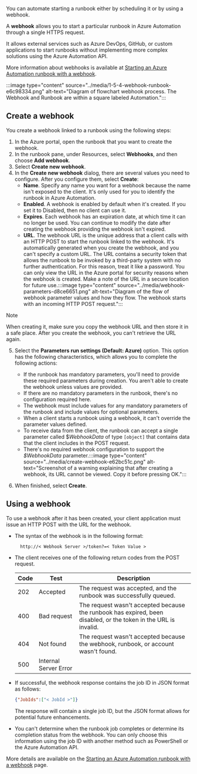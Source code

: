 You can automate starting a runbook either by scheduling it or by using a webhook.

A **webhook** allows you to start a particular runbook in Azure Automation through a single HTTPS request.

It allows external services such as Azure DevOps, GitHub, or custom applications to start runbooks without implementing more complex solutions using the Azure Automation API.

More information about webhooks is available at [Starting an Azure Automation runbook with a webhook](/azure/automation/automation-webhooks).

:::image type="content" source="../media/1-5-4-webhook-runbook-e6c98334.png" alt-text="Diagram of flowchart webhook process. The Webhook and Runbook are within a square labeled Automation.":::


## Create a webhook

You create a webhook linked to a runbook using the following steps:

1.  In the Azure portal, open the runbook that you want to create the webhook.
2.  In the runbook pane, under Resources, select **Webhooks**, and then choose **Add webhook**.
3.  Select **Create new webhook**.
4.  In the **Create new webhook** dialog, there are several values you need to configure. After you configure them, select **Create**:
     -  **Name**. Specify any name you want for a webhook because the name isn't exposed to the client. It's only used for you to identify the runbook in Azure Automation.
     -  **Enabled**. A webhook is enabled by default when it's created. If you set it to Disabled, then no client can use it.
     -  **Expires**. Each webhook has an expiration date, at which time it can no longer be used. You can continue to modify the date after creating the webhook providing the webhook isn't expired.
     -  **URL**. The webhook URL is the unique address that a client calls with an HTTP POST to start the runbook linked to the webhook. It's automatically generated when you create the webhook, and you can't specify a custom URL. The URL contains a security token that allows the runbook to be invoked by a third-party system with no further authentication. For this reason, treat it like a password. You can only view the URL in the Azure portal for security reasons when the webhook is created. Make a note of the URL in a secure location for future use.:::image type="content" source="../media/webhook-parameters-d8ce6651.png" alt-text="Diagram of the flow of webhook parameter values and how they flow. The webhook starts with an incoming HTTP POST request.":::
        

> [!NOTE]
> When creating it, make sure you copy the webhook URL and then store it in a safe place. After you create the webhook, you can't retrieve the URL again.

5.  Select the **Parameters run settings (Default: Azure)** option. This option has the following characteristics, which allows you to complete the following actions:
     -  If the runbook has mandatory parameters, you'll need to provide these required parameters during creation. You aren't able to create the webhook unless values are provided.
     -  If there are no mandatory parameters in the runbook, there's no configuration required here.
     -  The webhook must include values for any mandatory parameters of the runbook and include values for optional parameters.
     -  When a client starts a runbook using a webhook, it can't override the parameter values defined.
     -  To receive data from the client, the runbook can accept a single parameter called $*WebhookData* of type `[object]` that contains data that the client includes in the POST request.
     -  There's no required webhook configuration to support the *$WebhookData* parameter.:::image type="content" source="../media/create-webhook-e62bc51c.png" alt-text="Screenshot of a warning explaining that after creating a webhook, its URL cannot be viewed. Copy it before pressing OK.":::
    
6.  When finished, select **Create**.

## Using a webhook

To use a webhook after it has been created, your client application must issue an HTTP POST with the URL for the webhook.

 -  The syntax of the webhook is in the following format:
    
    ```
      http://< Webhook Server >/token?=< Token Value >
    
    ```
 -  The client receives one of the following return codes from the POST request.
    
    | **Code** | **Test**              | **Description**                                                                                                 |
    | -------- | --------------------- | --------------------------------------------------------------------------------------------------------------- |
    | 202      | Accepted              | The request was accepted, and the runbook was successfully queued.                                              |
    | 400      | Bad request           | The request wasn't accepted because the runbook has expired, been disabled, or the token in the URL is invalid. |
    | 404      | Not found             | The request wasn't accepted because the webhook, runbook, or account wasn't found.                              |
    | 500      | Internal Server Error |                                                                                                                 |
 -  If successful, the webhook response contains the job ID in JSON format as follows:
    
    ```JSON
    {"JobIds":["< JobId >"]}
    
    ```
    
    The response will contain a single job ID, but the JSON format allows for potential future enhancements.
 -  You can't determine when the runbook job completes or determine its completion status from the webhook. You can only choose this information using the job ID with another method such as PowerShell or the Azure Automation API.

More details are available on the [Starting an Azure Automation runbook with a webhook](/azure/automation/automation-webhooks) page.
